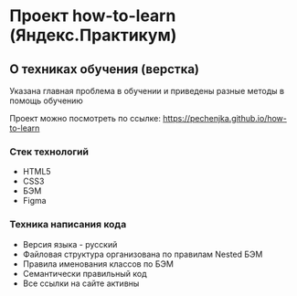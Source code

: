 # Проект **how-to-learn** (Яндекс.Практикум)

## О техниках обучения (верстка)

Указана главная проблема в обучении и приведены разные методы в помощь обучению

Проект можно посмотреть по ссылке: https://pechenjka.github.io/how-to-learn

### Стек технологий
- HTML5
- CSS3
- БЭМ
- Figma

### Техника написания кода

* Версия языка - русский
* Файловая структура организована по правилам Nested БЭМ
* Правила именования классов по БЭМ
* Семантически правильный код
* Все ссылки на сайте активны
